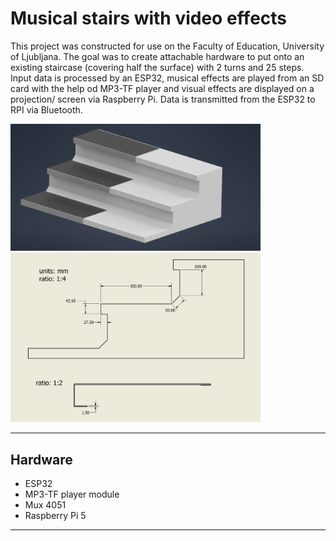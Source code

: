 # Musical stairs with video effects
This project was constructed for use on the Faculty of Education, University of Ljubljana. The goal was to create attachable hardware to put onto an existing staircase (covering half the surface) with 2 turns and 25 steps.
Input data is processed by an ESP32, musical effects are played from an SD card with the help od MP3-TF player and visual effects are displayed on a projection/ screen via Raspberry Pi.
Data is transmitted from the ESP32 to RPI via Bluetooth.

<img src="/Images/Assembly13.png" alt="Part of the staircase with added hardware" width="400"/>
<img src="/Images/Technical_drawing.JPG" alt="Technical Drawing" width="400"/>

***
## Hardware
- ESP32
- MP3-TF player module
- Mux 4051
- Raspberry Pi 5
***

